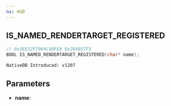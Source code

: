 ```yaml
---
ns: HUD
---
```

## IS_NAMED_RENDERTARGET_REGISTERED

```c
// 0x3EE32F7964C40FE6 0x284057F5
BOOL IS_NAMED_RENDERTARGET_REGISTERED(char* name);
```

```
NativeDB Introduced: v1207
```

## Parameters
* **name**:
